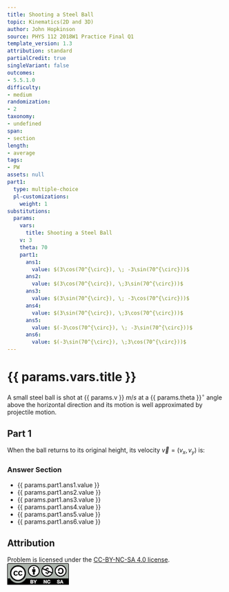 ```yaml
---
title: Shooting a Steel Ball
topic: Kinematics(2D and 3D)
author: John Hopkinson
source: PHYS 112 2018W1 Practice Final Q1
template_version: 1.3
attribution: standard
partialCredit: true
singleVariant: false
outcomes:
- 5.5.1.0
difficulty:
- medium
randomization:
- 2
taxonomy:
- undefined
span:
- section
length:
- average
tags:
- PW
assets: null
part1:
  type: multiple-choice
  pl-customizations:
    weight: 1
substitutions:
  params:
    vars:
      title: Shooting a Steel Ball
    v: 3
    theta: 70
    part1:
      ans1:
        value: $(3\cos(70^{\circ}), \; -3\sin(70^{\circ}))$
      ans2:
        value: $(3\cos(70^{\circ}), \;3\sin(70^{\circ}))$
      ans3:
        value: $(3\sin(70^{\circ}), \; -3\cos(70^{\circ}))$
      ans4:
        value: $(3\sin(70^{\circ}), \;3\cos(70^{\circ}))$
      ans5:
        value: $(-3\cos(70^{\circ}), \; -3\sin(70^{\circ}))$
      ans6:
        value: $(-3\sin(70^{\circ}), \;3\cos(70^{\circ}))$
---
```

# {{ params.vars.title }}
A small steel ball is shot at {{ params.v }} $m/s$ at a {{ params.theta }}$^{\circ}$ angle above the horizontal direction and its motion is well approximated by projectile motion.

## Part 1

When the ball returns to its original height, its velocity $\overrightarrow{v} = (v_x, v_y)$ is:

### Answer Section

- {{ params.part1.ans1.value }}
- {{ params.part1.ans2.value }}
- {{ params.part1.ans3.value }}
- {{ params.part1.ans4.value }}
- {{ params.part1.ans5.value }}
- {{ params.part1.ans6.value }}

## Attribution

Problem is licensed under the [CC-BY-NC-SA 4.0 license](https://creativecommons.org/licenses/by-nc-sa/4.0/).<br> ![The Creative Commons 4.0 license requiring attribution-BY, non-commercial-NC, and share-alike-SA license.](https://raw.githubusercontent.com/firasm/bits/master/by-nc-sa.png)